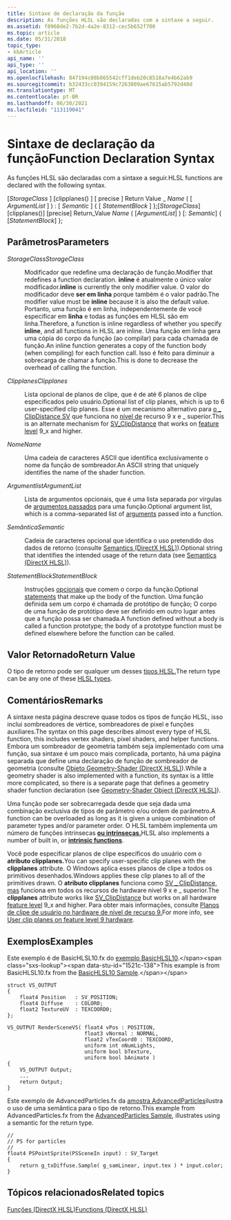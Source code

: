 ```yaml
---
title: Sintaxe de declaração da função
description: As funções HLSL são declaradas com a sintaxe a seguir.
ms.assetid: f8968de2-7b2d-4a2e-8312-cec5b652f700
ms.topic: article
ms.date: 05/31/2018
topic_type:
- kbArticle
api_name: ''
api_type: ''
api_location: ''
ms.openlocfilehash: 847194c08b865542cff1deb20c8518a7e4b62ab9
ms.sourcegitcommit: b32433cc0394159c7263809ae67615ab5792d40d
ms.translationtype: MT
ms.contentlocale: pt-BR
ms.lasthandoff: 06/30/2021
ms.locfileid: "113119041"
---
```

# <a name="function-declaration-syntax"></a><span data-ttu-id="1521c-103">Sintaxe de declaração da função</span><span class="sxs-lookup"><span data-stu-id="1521c-103">Function Declaration Syntax</span></span>

<span data-ttu-id="1521c-104">As funções HLSL são declaradas com a sintaxe a seguir.</span><span class="sxs-lookup"><span data-stu-id="1521c-104">HLSL functions are declared with the following syntax.</span></span>

<span data-ttu-id="1521c-105">\[*StorageClass* \] \[clipplanes() \] \[ precise \] Return Value \_ *Name* ( \[ *ArgumentList* \] ) : \[ *Semantic* \] { \[ *StatementBlock* \] };</span><span class="sxs-lookup"><span data-stu-id="1521c-105">\[*StorageClass*\] \[clipplanes()\] \[precise\] Return\_Value *Name* ( \[*ArgumentList*\] ) \[: *Semantic*\] {   \[*StatementBlock*\] };</span></span>



 

## <a name="parameters"></a><span data-ttu-id="1521c-106">Parâmetros</span><span class="sxs-lookup"><span data-stu-id="1521c-106">Parameters</span></span>

<dl> <dt>

<span data-ttu-id="1521c-107"><span id="StorageClass"></span><span id="storageclass"></span><span id="STORAGECLASS"></span>*StorageClass*</span><span class="sxs-lookup"><span data-stu-id="1521c-107"><span id="StorageClass"></span><span id="storageclass"></span><span id="STORAGECLASS"></span>*StorageClass*</span></span>
</dt> <dd>

<span data-ttu-id="1521c-108">Modificador que redefine uma declaração de função.</span><span class="sxs-lookup"><span data-stu-id="1521c-108">Modifier that redefines a function declaration.</span></span> <span data-ttu-id="1521c-109">**inline** é atualmente o único valor modificador.</span><span class="sxs-lookup"><span data-stu-id="1521c-109">**inline** is currently the only modifier value.</span></span> <span data-ttu-id="1521c-110">O valor do modificador deve **ser em linha** porque também é o valor padrão.</span><span class="sxs-lookup"><span data-stu-id="1521c-110">The modifier value must be **inline** because it is also the default value.</span></span> <span data-ttu-id="1521c-111">Portanto, uma função é em linha, independentemente de você especificar em **linha** e todas as funções em HLSL são em linha.</span><span class="sxs-lookup"><span data-stu-id="1521c-111">Therefore, a function is inline regardless of whether you specify **inline**, and all functions in HLSL are inline.</span></span> <span data-ttu-id="1521c-112">Uma função em linha gera uma cópia do corpo da função (ao compilar) para cada chamada de função.</span><span class="sxs-lookup"><span data-stu-id="1521c-112">An inline function generates a copy of the function body (when compiling) for each function call.</span></span> <span data-ttu-id="1521c-113">Isso é feito para diminuir a sobrecarga de chamar a função.</span><span class="sxs-lookup"><span data-stu-id="1521c-113">This is done to decrease the overhead of calling the function.</span></span>

</dd> <dt>

<span data-ttu-id="1521c-114"><span id="Clipplanes"></span><span id="clipplanes"></span><span id="CLIPPLANES"></span>*Clipplanes*</span><span class="sxs-lookup"><span data-stu-id="1521c-114"><span id="Clipplanes"></span><span id="clipplanes"></span><span id="CLIPPLANES"></span>*Clipplanes*</span></span>
</dt> <dd>

<span data-ttu-id="1521c-115">Lista opcional de planos de clipe, que é de até 6 planos de clipe especificados pelo usuário.</span><span class="sxs-lookup"><span data-stu-id="1521c-115">Optional list of clip planes, which is up to 6 user-specified clip planes.</span></span> <span data-ttu-id="1521c-116">Esse é um mecanismo alternativo para [o \_ ClipDistance SV](dx-graphics-hlsl-semantics.md) que funciona no [nível de](/windows/desktop/direct3d11/overviews-direct3d-11-devices-downlevel-intro) recurso 9 x e \_ superior.</span><span class="sxs-lookup"><span data-stu-id="1521c-116">This is an alternate mechanism for [SV\_ClipDistance](dx-graphics-hlsl-semantics.md) that works on [feature level](/windows/desktop/direct3d11/overviews-direct3d-11-devices-downlevel-intro) 9\_x and higher.</span></span>

</dd> <dt>

<span data-ttu-id="1521c-117"><span id="Name"></span><span id="name"></span><span id="NAME"></span>*Nome*</span><span class="sxs-lookup"><span data-stu-id="1521c-117"><span id="Name"></span><span id="name"></span><span id="NAME"></span>*Name*</span></span>
</dt> <dd>

<span data-ttu-id="1521c-118">Uma cadeia de caracteres ASCII que identifica exclusivamente o nome da função de sombreador.</span><span class="sxs-lookup"><span data-stu-id="1521c-118">An ASCII string that uniquely identifies the name of the shader function.</span></span>

</dd> <dt>

<span data-ttu-id="1521c-119"><span id="ArgumentList"></span><span id="argumentlist"></span><span id="ARGUMENTLIST"></span>*Argumentlist*</span><span class="sxs-lookup"><span data-stu-id="1521c-119"><span id="ArgumentList"></span><span id="argumentlist"></span><span id="ARGUMENTLIST"></span>*ArgumentList*</span></span>
</dt> <dd>

<span data-ttu-id="1521c-120">Lista de argumentos opcionais, que é uma lista separada por vírgulas de [argumentos passados](dx-graphics-hlsl-function-parameters.md) para uma função.</span><span class="sxs-lookup"><span data-stu-id="1521c-120">Optional argument list, which is a comma-separated list of [arguments](dx-graphics-hlsl-function-parameters.md) passed into a function.</span></span>

</dd> <dt>

<span data-ttu-id="1521c-121"><span id="Semantic"></span><span id="semantic"></span><span id="SEMANTIC"></span>*Semântica*</span><span class="sxs-lookup"><span data-stu-id="1521c-121"><span id="Semantic"></span><span id="semantic"></span><span id="SEMANTIC"></span>*Semantic*</span></span>
</dt> <dd>

<span data-ttu-id="1521c-122">Cadeia de caracteres opcional que identifica o uso pretendido dos dados de retorno (consulte [Semantics (DirectX HLSL)](dx-graphics-hlsl-semantics.md)).</span><span class="sxs-lookup"><span data-stu-id="1521c-122">Optional string that identifies the intended usage of the return data (see [Semantics (DirectX HLSL)](dx-graphics-hlsl-semantics.md)).</span></span>

</dd> <dt>

<span data-ttu-id="1521c-123"><span id="StatementBlock"></span><span id="statementblock"></span><span id="STATEMENTBLOCK"></span>*StatementBlock*</span><span class="sxs-lookup"><span data-stu-id="1521c-123"><span id="StatementBlock"></span><span id="statementblock"></span><span id="STATEMENTBLOCK"></span>*StatementBlock*</span></span>
</dt> <dd>

<span data-ttu-id="1521c-124">Instruções [opcionais](dx-graphics-hlsl-statement-blocks.md) que comem o corpo da função.</span><span class="sxs-lookup"><span data-stu-id="1521c-124">Optional [statements](dx-graphics-hlsl-statement-blocks.md) that make up the body of the function.</span></span> <span data-ttu-id="1521c-125">Uma função definida sem um corpo é chamada de protótipo de função; O corpo de uma função de protótipo deve ser definido em outro lugar antes que a função possa ser chamada.</span><span class="sxs-lookup"><span data-stu-id="1521c-125">A function defined without a body is called a function prototype; the body of a prototype function must be defined elsewhere before the function can be called.</span></span>

</dd> </dl>

## <a name="return-value"></a><span data-ttu-id="1521c-126">Valor Retornado</span><span class="sxs-lookup"><span data-stu-id="1521c-126">Return Value</span></span>

<span data-ttu-id="1521c-127">O tipo de retorno pode ser qualquer um desses [tipos HLSL.](dx-graphics-hlsl-data-types.md)</span><span class="sxs-lookup"><span data-stu-id="1521c-127">The return type can be any one of these [HLSL types](dx-graphics-hlsl-data-types.md).</span></span>

## <a name="remarks"></a><span data-ttu-id="1521c-128">Comentários</span><span class="sxs-lookup"><span data-stu-id="1521c-128">Remarks</span></span>

<span data-ttu-id="1521c-129">A sintaxe nesta página descreve quase todos os tipos de função HLSL, isso inclui sombreadores de vértice, sombreadores de pixel e funções auxiliares.</span><span class="sxs-lookup"><span data-stu-id="1521c-129">The syntax on this page describes almost every type of HLSL function, this includes vertex shaders, pixel shaders, and helper functions.</span></span> <span data-ttu-id="1521c-130">Embora um sombreador de geometria também seja implementado com uma função, sua sintaxe é um pouco mais complicada, portanto, há uma página separada que define uma declaração de função de sombreador de geometria (consulte [Objeto Geometry-Shader (DirectX HLSL)](dx-graphics-hlsl-geometry-shader.md)).</span><span class="sxs-lookup"><span data-stu-id="1521c-130">While a geometry shader is also implemented with a function, its syntax is a little more complicated, so there is a separate page that defines a geometry shader function declaration (see [Geometry-Shader Object (DirectX HLSL)](dx-graphics-hlsl-geometry-shader.md)).</span></span>

<span data-ttu-id="1521c-131">Uma função pode ser sobrecarregada desde que seja dada uma combinação exclusiva de tipos de parâmetro e/ou ordem de parâmetro.</span><span class="sxs-lookup"><span data-stu-id="1521c-131">A function can be overloaded as long as it is given a unique combination of parameter types and/or parameter order.</span></span> <span data-ttu-id="1521c-132">O HLSL também implementa um número de funções intrínsecas [**ou intrínsecas.**](dx-graphics-hlsl-intrinsic-functions.md)</span><span class="sxs-lookup"><span data-stu-id="1521c-132">HLSL also implements a number of built in, or [**intrinsic functions**](dx-graphics-hlsl-intrinsic-functions.md).</span></span>

<span data-ttu-id="1521c-133">Você pode especificar planos de clipe específicos do usuário com o **atributo clipplanes.**</span><span class="sxs-lookup"><span data-stu-id="1521c-133">You can specify user-specific clip planes with the **clipplanes** attribute.</span></span> <span data-ttu-id="1521c-134">O Windows aplica esses planos de clipe a todos os primitivos desenhados.</span><span class="sxs-lookup"><span data-stu-id="1521c-134">Windows applies these clip planes to all of the primitives drawn.</span></span> <span data-ttu-id="1521c-135">O **atributo clipplanes** funciona como [SV \_ ClipDistance, mas](dx-graphics-hlsl-semantics.md) funciona em todos os recursos de hardware nível 9 x e [](/windows/desktop/direct3d11/overviews-direct3d-11-devices-downlevel-intro) \_ superior.</span><span class="sxs-lookup"><span data-stu-id="1521c-135">The **clipplanes** attribute works like [SV\_ClipDistance](dx-graphics-hlsl-semantics.md) but works on all hardware [feature level](/windows/desktop/direct3d11/overviews-direct3d-11-devices-downlevel-intro) 9\_x and higher.</span></span> <span data-ttu-id="1521c-136">Para obter mais informações, consulte [Planos de clipe de usuário no hardware de nível de recurso 9.](/windows/desktop/direct3dhlsl/user-clip-planes-on-10level9)</span><span class="sxs-lookup"><span data-stu-id="1521c-136">For more info, see [User clip planes on feature level 9 hardware](/windows/desktop/direct3dhlsl/user-clip-planes-on-10level9).</span></span>

## <a name="examples"></a><span data-ttu-id="1521c-137">Exemplos</span><span class="sxs-lookup"><span data-stu-id="1521c-137">Examples</span></span>

<span data-ttu-id="1521c-138">Este exemplo é de BasicHLSL10.fx do [exemplo BasicHLSL10](https://msdn.microsoft.com/library/Ee416395(v=VS.85).aspx).</span><span class="sxs-lookup"><span data-stu-id="1521c-138">This example is from BasicHLSL10.fx from the [BasicHLSL10 Sample](https://msdn.microsoft.com/library/Ee416395(v=VS.85).aspx).</span></span>


```hlsl
struct VS_OUTPUT
{
    float4 Position   : SV_POSITION; 
    float4 Diffuse    : COLOR0;
    float2 TextureUV  : TEXCOORD0;
};

VS_OUTPUT RenderSceneVS( float4 vPos : POSITION,
                         float3 vNormal : NORMAL,
                         float2 vTexCoord0 : TEXCOORD,
                         uniform int nNumLights,
                         uniform bool bTexture,
                         uniform bool bAnimate )
{
    VS_OUTPUT Output;
    ...
    return Output;    
}
```



<span data-ttu-id="1521c-139">Este exemplo de AdvancedParticles.fx da [amostra AdvancedParticles](https://msdn.microsoft.com/library/Ee416394(v=VS.85).aspx)ilustra o uso de uma semântica para o tipo de retorno.</span><span class="sxs-lookup"><span data-stu-id="1521c-139">This example from AdvancedParticles.fx from the [AdvancedParticles Sample](https://msdn.microsoft.com/library/Ee416394(v=VS.85).aspx), illustrates using a semantic for the return type.</span></span>


```hlsl
//
// PS for particles
//
float4 PSPointSprite(PSSceneIn input) : SV_Target
{   
    return g_txDiffuse.Sample( g_samLinear, input.tex ) * input.color;
}
```



## <a name="related-topics"></a><span data-ttu-id="1521c-140">Tópicos relacionados</span><span class="sxs-lookup"><span data-stu-id="1521c-140">Related topics</span></span>

<dl> <dt>

[<span data-ttu-id="1521c-141">Funções (DirectX HLSL)</span><span class="sxs-lookup"><span data-stu-id="1521c-141">Functions (DirectX HLSL)</span></span>](dx-graphics-hlsl-functions.md)
</dt> </dl>

 

 

